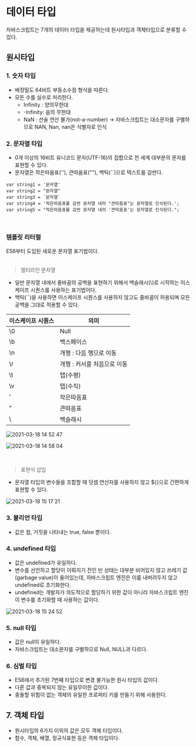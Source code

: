 # 데이터 타입
자바스크립트는 7개의 데이터 타입을 제공하는데 원시타입과 객체타입으로 분류할 수 있다.

## 원시타입
### 1. 숫자 타입
- 배정밀도 64비트 부동소수점 형식을 따른다.
- 모든 수를 실수로 처리한다.
  - Infinity : 양의무한대
  - -Infinity: 음의 무한대
  - NaN : 산술 연산 불가(not-a-number) → 자바스크립트는 대소문자를 구별하므로 NAN, Nan, nan은 식별자로 인식

### 2. 문자열 타입
- 0개 이상의 16비트 유니코드 문자(UTF-16)의 집합으로 전 세계 대부분의 문자를 표현할 수 있다.
- 문자열은 작은따옴표(''), 큰따옴표(""), 백틱(``)으로 텍스트를 감싼다.
```
var string1 = '문자열'
var string2 = "문자열"
var string3 = `문자열`
var string4 = '작은따옴표를 감싼 문자열 내의 "큰따옴표"는 문자열로 인식된다.';
var string5 = "작은따옴표를 감싼 문자열 내의 '큰따옴표'는 문자열로 인식된다.";
```
<br>

### 템플릿 리터럴
ES6부터 도입된 새로운 문자열 표기법이다.   
<br>

> 멀티라인 문자열
  - 일반 문자열 내에서 줄바꿈의 공백을 표현하기 위해서 백슬래시(\\)로 시작하는 이스케이프 시퀀스를 사용하는 표기법이다.
  - 백틱(``)을 사용하면 이스케이프 시퀀스를 사용하지 않고도 줄바꿈이 허용되며 모든 공백을 그대로 적용할 수 있다. 

|이스케이프 시퀀스|의미|
|-|-|
|\0|Null|
|\b|백스페이스|
|\n|개행 : 다음 행으로 이동|
|\r|개행 : 커서를 처음으로 이동|
|\t|탭(수평)|
|\v|탭(수직)|
|\'|작은따옴표|
|\"|큰따옴표|
|\\ |백슬래시|

![2021-03-18 14 52 47](https://user-images.githubusercontent.com/35294456/111579709-d54afd00-87f9-11eb-92b2-ef1bb0e7146e.png)

![2021-03-18 14 58 04](https://user-images.githubusercontent.com/35294456/111580087-60c48e00-87fa-11eb-9186-82ee7b3f0459.png)

<br>

> 표현식 삽입
  - 문자열 타입의 변수들을 조합할 때 덧셈 연산자를 사용하지 않고 ${}으로 간편하게 표현할 수 있다.

![2021-03-18 15 17 21](https://user-images.githubusercontent.com/35294456/111581676-0b3db080-87fd-11eb-8369-c874d34e9c39.png)

### 3. 불리언 타입
- 값은 참, 거짓을 나타내는 true, false 뿐이다.

### 4. undefined 타입
- 값은 undefined가 유일하다.
- 변수를 선언하고 할당이 이뤄지기 전인 빈 상태는 대부분 비어있지 않고 쓰레기 값(garbage value)이 들어있는데, 자바스크립트 엔진은 이를 내버려두지 않고 undefined로 초기화한다.
- undefined는 개발자가 의도적으로 할당하기 위한 값이 아니라 자바스크립트 엔진이 변수를 초기화할 때 사용하는 값이다.

![2021-03-18 15 24 52](https://user-images.githubusercontent.com/35294456/111582391-180ed400-87fe-11eb-8fd4-b79e74f6ff5a.png)

### 5. null 타입
- 값은 null이 유일하다.
- 자바스크립트는 대소문자를 구별하므로 Null, NULL과 다르다.

### 6. 심벌 타입
- ES6에서 추가된 7번째 타입으로 변경 불가능한 원시 타입의 값이다.
- 다른 값과 중복되지 않는 유일무이한 값이다.
- 충돌할 위험이 없는 객체의 유일한 프로퍼티 키를 만들기 위해 사용한다.

## 7. 객체 타입
- 원시타입의 6가지 이외의 값은 모두 객체 타입이다.
- 함수, 객체, 배열, 정규식표현 등은 객체 타입이다.
